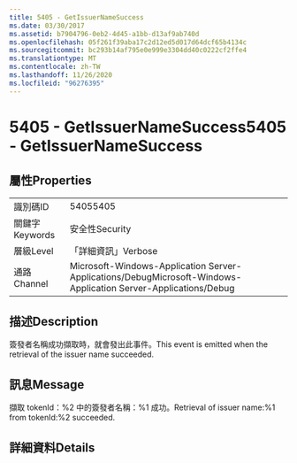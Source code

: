 ```yaml
---
title: 5405 - GetIssuerNameSuccess
ms.date: 03/30/2017
ms.assetid: b7904796-0eb2-4d45-a1bb-d13af9ab740d
ms.openlocfilehash: 05f261f39aba17c2d12ed5d017d64dcf65b4134c
ms.sourcegitcommit: bc293b14af795e0e999e3304dd40c0222cf2ffe4
ms.translationtype: MT
ms.contentlocale: zh-TW
ms.lasthandoff: 11/26/2020
ms.locfileid: "96276395"
---
```

# <a name="5405---getissuernamesuccess"></a><span data-ttu-id="91545-102">5405 - GetIssuerNameSuccess</span><span class="sxs-lookup"><span data-stu-id="91545-102">5405 - GetIssuerNameSuccess</span></span>

## <a name="properties"></a><span data-ttu-id="91545-103">屬性</span><span class="sxs-lookup"><span data-stu-id="91545-103">Properties</span></span>  
  
|||  
|-|-|  
|<span data-ttu-id="91545-104">識別碼</span><span class="sxs-lookup"><span data-stu-id="91545-104">ID</span></span>|<span data-ttu-id="91545-105">5405</span><span class="sxs-lookup"><span data-stu-id="91545-105">5405</span></span>|  
|<span data-ttu-id="91545-106">關鍵字</span><span class="sxs-lookup"><span data-stu-id="91545-106">Keywords</span></span>|<span data-ttu-id="91545-107">安全性</span><span class="sxs-lookup"><span data-stu-id="91545-107">Security</span></span>|  
|<span data-ttu-id="91545-108">層級</span><span class="sxs-lookup"><span data-stu-id="91545-108">Level</span></span>|<span data-ttu-id="91545-109">「詳細資訊」</span><span class="sxs-lookup"><span data-stu-id="91545-109">Verbose</span></span>|  
|<span data-ttu-id="91545-110">通路</span><span class="sxs-lookup"><span data-stu-id="91545-110">Channel</span></span>|<span data-ttu-id="91545-111">Microsoft-Windows-Application Server-Applications/Debug</span><span class="sxs-lookup"><span data-stu-id="91545-111">Microsoft-Windows-Application Server-Applications/Debug</span></span>|  
  
## <a name="description"></a><span data-ttu-id="91545-112">描述</span><span class="sxs-lookup"><span data-stu-id="91545-112">Description</span></span>  

 <span data-ttu-id="91545-113">簽發者名稱成功擷取時，就會發出此事件。</span><span class="sxs-lookup"><span data-stu-id="91545-113">This event is emitted when the retrieval of the issuer name succeeded.</span></span>  
  
## <a name="message"></a><span data-ttu-id="91545-114">訊息</span><span class="sxs-lookup"><span data-stu-id="91545-114">Message</span></span>  

 <span data-ttu-id="91545-115">擷取 tokenId：%2 中的簽發者名稱：%1 成功。</span><span class="sxs-lookup"><span data-stu-id="91545-115">Retrieval of issuer name:%1 from tokenId:%2 succeeded.</span></span>  
  
## <a name="details"></a><span data-ttu-id="91545-116">詳細資料</span><span class="sxs-lookup"><span data-stu-id="91545-116">Details</span></span>
